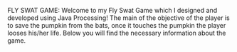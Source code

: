 FLY SWAT GAME:
Welcome to my Fly Swat Game which I designed and developed using Java Processing! The main of the objective of the player is to save the pumpkin from the bats, once it touches the pumpkin the player looses his/her life. Below you will find the necessary information about the game. 
